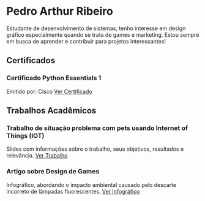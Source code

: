 <!DOCTYPE html>
<html lang="pt-BR">

<head>
    <meta charset="UTF-8">
    <meta name="viewport" content="width=device-width, initial-scale=1.0">
    <link rel="stylesheet" href="styles.css">
</head>

<body>
    
# Pedro Arthur Ribeiro
Estudante de desenvolvimento de sistemas, tenho interesse em design gráfico especialmente quando se trata de games e marketing. Estou sempre em busca de aprender e contribuir para projetos interessantes!

## Certificados

### Certificado Python Essentials 1
Emitido por: Cisco
[Ver Certificado](https://www.credly.com/badges/0a4e23f4-a5e9-4d0d-9af8-87d6939b825a)

## Trabalhos Acadêmicos

### Trabalho de situação problema com pets usando Internet of Things (IOT)
Slides com informações sobre o trabalho, seus objetivos, resultados e relevância.
[Ver Trabalho](https://sesisenaispedu.sharepoint.com/sites/2024-SENAI-CTDS-Turma2/_layouts/15/embed.aspx?uniqueId=0b4b39b4-4f5a-4f45-8040-3a76a28fbc49&access_token=v1.eyJzaXRlaWQiOiJhMzI3YWJiYi00OWUzLTRjNzMtOTRjOS1jNGFmZjFmOGMwNmIiLCJhcHBfZGlzcGxheW5hbWUiOiJNaWNyb3NvZnQgVGVhbXMgV2ViIENsaWVudCIsImFwcGlkIjoiNWUzY2U2YzAtMmIxZi00Mjg1LThkNGItNzVlZTc4Nzg3MzQ2IiwiYXVkIjoiMDAwMDAwMDMtMDAwMC0wZmYxLWNlMDAtMDAwMDAwMDAwMDAwL3Nlc2lzZW5haXNwZWR1LnNoYXJlcG9pbnQuY29tQGIxMDUxYzRiLTNiOTQtNDFhYi05NDQxLWU3M2E3MjM0MmZkZCIsImV4cCI6IjE3MjE4NDUwNzkifQ.CgoKBHNuaWQSAjg5EgsImKeAismFlj0QBRoMNDAuMTI2LjQ1LjI4KixrM3pwQ3Y3UVh0b0Z0a1pwcUxzSHo4RTRUYkF6am1wTXVIZDdWTkZ5YXVjPTCHATgBQhChP4HyB_AAUN-LEDwc7CmrShBoYXNoZWRwcm9vZnRva2VucikwaC5mfG1lbWJlcnNoaXB8MTAwMzdmZmU5NmE2YjJlY0BsaXZlLmNvbXoBMoIBEglLHAWxlDurQRGUQec6cjQv3ZIBBVBFRFJPmgEHUklCRUlST6IBIHBlZHJvLmFydGh1ckBwb3J0YWxzZXNpc3Aub3JnLmJyqgEQMTAwMzdGRkU5NkE2QjJFQ7IBKGFsbGZpbGVzLndyaXRlIGdyb3VwLnJlYWQgYWxsc2l0ZXMud3JpdGXIAQE.g4YxOGkk_p8iKm8bs2_1K8y6nYUZO05jimUgVVVDyDA&embed=%7B%22ha%22%3A%22teams%22%2C%22hv%22%3A%22gradebook%22%2C%22hm%22%3A%22view%22%2C%22hp%22%3A%22web%22%2C%22nb%22%3Atrue%7D)

### Artigo sobre Design de Games
Infográfico, abordando o impacto ambiental causado pelo descarte incorreto de lâmpadas fluorescentes.
[Ver Infográfico](https://github.com/PedroA08/Pedro-Arthur-Ribeiro/blob/main/situa%C3%A7%C3%A3o%20problema%20com%20pet.pdf)

</body>

</html>

